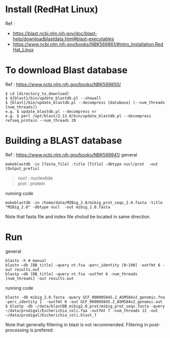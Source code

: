 # Install (RedHat Linux)
Ref :   
- https://blast.ncbi.nlm.nih.gov/doc/blast-help/downloadblastdata.html#blast-executables  
- https://www.ncbi.nlm.nih.gov/books/NBK569861/#intro_Installation.RedHat_Linux  
# To download Blast database
Ref : https://www.ncbi.nlm.nih.gov/books/NBK569850/  
```
$ cd [directory_to_download]
$ ${blast}/bin/update_blastdb.pl --showall 
$ {blast}/bin/update_blastdb.pl --decompress [database] (--num_threads [num_threads])
e.g. $ update_blastdb.pl --decompress nr
e.g. $ perl /opt/blast/2.13.0/bin/update_blastdb.pl --decompress refseq_protein --num_threads 20
```

# Building a BLAST database
Ref : https://www.ncbi.nlm.nih.gov/books/NBK569841/
general
```
makeblastdb -in [fasta_file] -title [Title] -dbtype nucl/prot  -out [Output_prefix]
```
> nucl : nucleotide  
> prot : protein  

running code
```
makeblastdb -in /home/data/MIBig_2.0/mibig_prot_seqs_2.0.fasta -title "MIBig_2.0" -dbtype nucl  -out mibig_2.0.fasta
```
Note that fasta file and index file sholud be located in same direction.

# Run
general
```
blastn -h # manual
blastn –db [DB_title] –query nt.fsa -perc_identity [0~100] -outfmt 6 -out results.out  
blastp –db [DB_title] –query nt.fsa -outfmt 6 -num_threads [num_threads] -out results.out  

```

running code
```
blastn -db mibig_2.0.fasta -query GCF_000005845.2_ASM584v2_genomic.fna -perc_identity 1  -outfmt 6 -out GCF_000005845.2_ASM584v2_genomic.out
$ blastp -db ~/data/blastDB_mibig2.0_prot/mibig_prot_seqs.fasta -query ~/data/prodigal/Escherichia_coli.faa -outfmt 7 -num_threads 12 -out ~/data/prodigal/Escherichia_coli.blast_7
```

Note that generally filtering in blast is not recommended. Filtering in post-processing is prefered.
